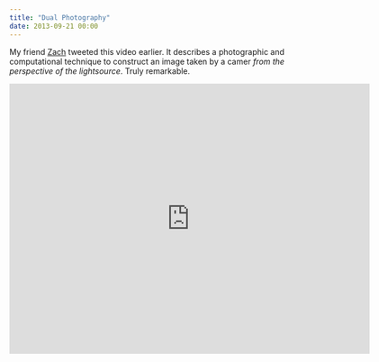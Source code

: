 ```yaml
---
title: "Dual Photography"
date: 2013-09-21 00:00
---
```


<import><p>My friend <a href="http://twitter.com/zachaysan">Zach</a> tweeted this video earlier. It describes a photographic and computational technique to construct an image taken by a camer <em>from the perspective of the lightsource</em>. Truly remarkable. </p>
<div class="embed-responsive embed-responsive-16by9"><iframe data-image-dimensions="640x480" allowfullscreen="" src="http://www.youtube.com/embed/D4p4XUZYfp4?feature=oembed&amp;wmode=opaque&amp;enablejsapi=1" width="640" data-embed="true" frameborder="0" height="480" class="embed-responsive-item"></iframe></div></import>

<!-- more -->

